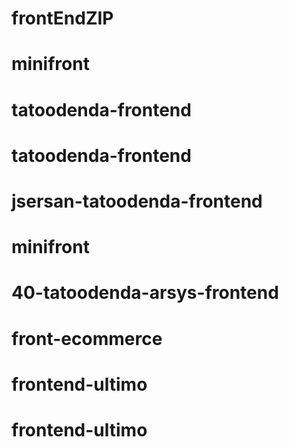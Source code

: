 # frontEndZIP
# minifront
# tatoodenda-frontend
# tatoodenda-frontend
# jsersan-tatoodenda-frontend
# minifront
# 40-tatoodenda-arsys-frontend
# front-ecommerce
# frontend-ultimo
# frontend-ultimo
